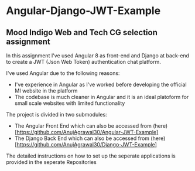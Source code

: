 # Angular-Django-JWT-Example
## Mood Indigo Web and Tech CG selection assignment
In this assignment I've used Angular 8 as front-end and Django at back-end to create a JWT (Json Web Token) authentication chat platform.

I've used Angular due to the following reasons:
- I've experience in Angular as I've worked before developing the official MI website in the platform
- The codebase is much cleaner in Angular and it is an ideal platoform for small scale websites with limited functionality

The project is divided in two submodules:
- The Angular Front End which can also be accessed from (here)[https://github.com/AnujAgrawal30/Angular-JWT-Example]
- The Django Back End which can also be accessed from (here)[https://github.com/AnujAgrawal30/Django-JWT-Example]

The detailed instructions on how to set up the seperate applications is provided in the seperate Repositories